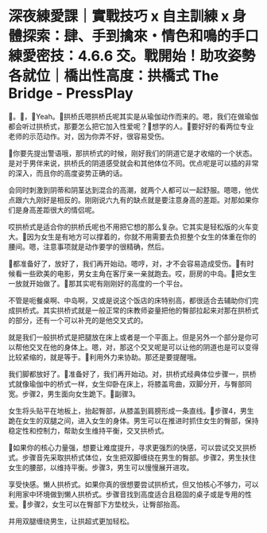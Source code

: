 # 深夜練愛課｜實戰技巧 x 自主訓練 x 身體探索：肆、手到擒來・情色和鳴的手口練愛密技：4.6.6 交。戰開始！助攻姿勢各就位｜橋出性高度：拱橋式 The Bridge - PressPlay

🎼。🎼，🎼Yeah。🎼拱桥氏嗯拱桥氏呢其实是从瑜伽动作而来的。嗯，我们在做瑜伽都会听过拱桥式，那要怎么把它加入性爱呢？🎼想学的人。🎼要好好的看两位专业老师的示范动作。对，因为你弄不好，很容易受伤。

🎼你要先提出警语哦，那拱桥式的时候，刚好我们的阴道它是才收缩的一个状态。是对于男伴来说，拱桥氏的阴道感受就会和其他体位不同。优点呢是可以插的非常的深入，而且你的高度姿势正确的话。

会同时刺激到阴蒂和阴茎达到混合的高潮，就两个人都可以一起舒服。嗯嗯，他优点跟六九刚好是相反的。刚刚说六九有的缺点就是要注意身高的差距。对那如果你们是身高差距很大的情侣呢。

哎拱桥式是适合你的拱桥氏呢也不用把它想的那么复杂。它其实是轻松版的火车变大。🎼因为女生是有地方可以撑着的，你就不用需要去负担整个女生的体重在你的腰间。嗯，注意事项就是动作要学的很精确，然后。

🎼都准备好了，放好了，我们再开始动。嗯哼，对，才不会容易造成受伤。🎼有时候看一些欧美的电影，男女主角在客厅亲一亲就跑去。哎，厨房的中岛。🎼把女生一放就开始做了。🎼那其实呢有刚刚好的高度的一个平台。

不管是呃餐桌啊、中岛啊，又或是说这个饭店的床特别高，都很适合去辅助你们完成拱桥式。其实拱桥式就是一般正常的床教师姿量把他的臀部拉起来对那在拱桥式的部分，还有一个可以补充的是他交叉式的。

就是我们一般拱桥式是把腿放在床上或者是一个平面上。但是另外一个部分是你可以帮他交叉在他的身体上。嗯，对，那这个交叉呢是可以让他的阴道也是可以变得比较紧缩的，就是等于。🎼利用外力来协助。那还是要提醒哦。

我们脚都放好了。🎼准备好了，我们再开始动。对，拱桥式经典体位步骤一，拱桥式就像瑜伽中的桥式一样，女生仰卧在床上，将膝盖弯曲，双脚分开，与臀部同宽。步骤2，男生面向女生跪下。🎼副骤3。

女生将头贴平在地板上，抬起臀部，从膝盖到肩膀形成一条直线。🎼步骤4，男生跪在女生的双腿之间，进入女生的身体。男生可以在推进时抓住女生的臀部，保持稳定性和控制力，帮助女生维持平衡，交叉拱桥式。

🎼如果你的核心力量强，想要让难度提升，寻求更强烈的快感，可以尝试交叉拱桥式。步骤音先采取拱桥式体位，女生把双脚缠绕在男生的臀部。步骤2，男生扶住女生的腰部，以维持平衡。步骤3，男生可以慢慢展开进攻。

享受快感。懒人拱桥式。如果你真的很想要尝试拱桥式，但又怕核心不够力，可以利用家中环境做到懒人拱桥式。步骤音找到高度适合且稳固的桌子或是专用的性爱。🎼步骤2，女生可以在臀部下方垫枕头，让臀部抬高。

并用双腿缠绕男生，让拱超式更加轻松。